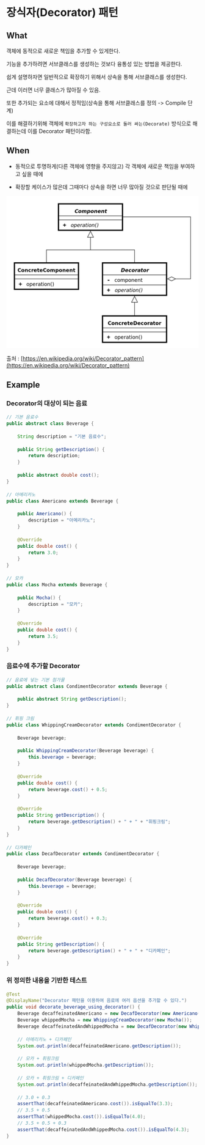 # 장식자(Decorator) 패턴 #

## What ##
객체에 동적으로 새로운 책임을 추가할 수 있게한다.

기능을 추가하려면 서브클래스를 생성하는 것보다 융통성 있는 방법을 제공한다.

쉽게 설명하자면 일반적으로 확장하기 위해서 상속을 통해 서브클래스를 생성한다.

근데 이러면 너무 클래스가 많아질 수 있음.

또한 추가되는 요소에 대해서 정적임(상속을 통해 서브클래스를 정의 -> Compile 단계)

이를 해결하기위해 객체에 `확장하고자 하는 구성요소로 둘러 싸는(Decorate)` 방식으로 해결하는데 이를 Decorator 패턴이라함.

## When ##

* 동적으로 투명하게(다른 객체에 영향을 주지않고) 각 객체에 새로운 책임을 부여하고 싶을 때에

* 확장할 케이스가 많은데 그때마다 상속을 하면 너무 많아질 것으로 판단될 때에


![img.png](../../../../../../../../../images/decorator_pattern.png)

출처 : [https://en.wikipedia.org/wiki/Decorator_pattern](https://en.wikipedia.org/wiki/Decorator_pattern)

## Example ##

### Decorator의 대상이 되는 음료 ###

```java
// 기본 음료수
public abstract class Beverage {

    String description = "기본 음료수";

    public String getDescription() {
        return description;
    }

    public abstract double cost();
}

// 아메리카노
public class Americano extends Beverage {

    public Americano() {
        description = "아메리카노";
    }

    @Override
    public double cost() {
        return 3.0;
    }
}

// 모카
public class Mocha extends Beverage {

    public Mocha() {
        description = "모카";
    }

    @Override
    public double cost() {
        return 3.5;
    }
}
```

### 음료수에 추가할 Decorator ###
```java
// 음료에 넣는 기본 첨가물
public abstract class CondimentDecorator extends Beverage {

    public abstract String getDescription();
}

// 휘핑 크림
public class WhippingCreamDecorator extends CondimentDecorator {

    Beverage beverage;

    public WhippingCreamDecorator(Beverage beverage) {
        this.beverage = beverage;
    }

    @Override
    public double cost() {
        return beverage.cost() + 0.5;
    }

    @Override
    public String getDescription() {
        return beverage.getDescription() + " + " + "휘핑크림";
    }
}

// 디카페인
public class DecafDecorator extends CondimentDecorator {

    Beverage beverage;

    public DecafDecorator(Beverage beverage) {
        this.beverage = beverage;
    }

    @Override
    public double cost() {
        return beverage.cost() + 0.3;
    }

    @Override
    public String getDescription() {
        return beverage.getDescription() + " + " + "디카페인";
    }
}
```

### 위 정의한 내용을 기반한 테스트 ###

```java
@Test
@DisplayName("Decorator 패턴을 이용하여 음료에 여러 옵션을 추가할 수 있다.")
public void decorate_beverage_using_decorator() {
    Beverage decaffeinatedAmericano = new DecafDecorator(new Americano());
    Beverage whippedMocha = new WhippingCreamDecorator(new Mocha());
    Beverage decaffeinatedAndWhippedMocha = new DecafDecorator(new WhippingCreamDecorator(new Mocha()));

    // 아메리카노 + 디카페인
    System.out.println(decaffeinatedAmericano.getDescription());

    // 모카 + 휘핑크림
    System.out.println(whippedMocha.getDescription());

    // 모카 + 휘핑크림 + 디카페인
    System.out.println(decaffeinatedAndWhippedMocha.getDescription());

    // 3.0 + 0.3
    assertThat(decaffeinatedAmericano.cost()).isEqualTo(3.3);
    // 3.5 + 0.5
    assertThat(whippedMocha.cost()).isEqualTo(4.0);
    // 3.5 + 0.5 + 0.3
    assertThat(decaffeinatedAndWhippedMocha.cost()).isEqualTo(4.3);
}
```